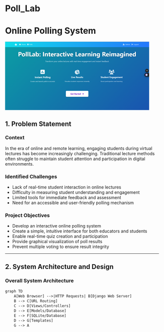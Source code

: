 # Poll_Lab
# Online Polling System

![Project Preview](https://github.com/Simonwachira7318/Poll_Lab/blob/main/image.png)

## 1. Problem Statement

### Context
In the era of online and remote learning, engaging students during virtual lectures has become increasingly challenging. Traditional lecture methods often struggle to maintain student attention and participation in digital environments.

### Identified Challenges
- Lack of real-time student interaction in online lectures
- Difficulty in measuring student understanding and engagement
- Limited tools for immediate feedback and assessment
- Need for an accessible and user-friendly polling mechanism

### Project Objectives
- Develop an interactive online polling system
- Create a simple, intuitive interface for both educators and students
- Enable real-time quiz creation and participation
- Provide graphical visualization of poll results
- Prevent multiple voting to ensure result integrity

---

## 2. System Architecture and Design

### Overall System Architecture
```mermaid
graph TD
    A[Web Browser] -->|HTTP Requests| B[Django Web Server]
    B --> C[URL Routing]
    C --> D[Views/Controllers]
    D --> E[Models/Database]
    E --> F[SQLite/Database]
    D --> G[Templates]
    G --> A
